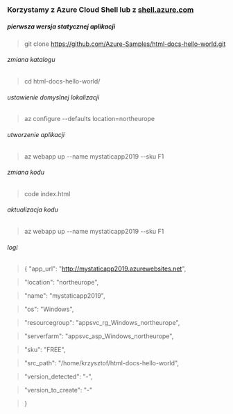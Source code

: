 ### Korzystamy z Azure Cloud Shell lub z [shell.azure.com](http://shell.azure.com/)


##### pierwsza wersja statycznej aplikacji 

> git clone https://github.com/Azure-Samples/html-docs-hello-world.git 

###### zmiana katalogu 
> cd html-docs-hello-world/

###### ustawienie domyslnej lokalizacji
> az configure --defaults location=northeurope

###### utworzenie aplikacji  
> az webapp up --name mystaticapp2019 --sku F1

###### zmiana kodu 
> code index.html 

###### aktualizacja kodu 
> az webapp up --name mystaticapp2019 --sku F1

###### logi
 
> {
>   "app_url": "http://mystaticapp2019.azurewebsites.net",

>   "location": "northeurope",

>   "name": "mystaticapp2019",

>   "os": "Windows",

>  "resourcegroup": "appsvc_rg_Windows_northeurope",

>   "serverfarm": "appsvc_asp_Windows_northeurope",

>   "sku": "FREE",

>   "src_path": "/home/krzysztof/html-docs-hello-world",

>   "version_detected": "-",

>   "version_to_create": "-"

> }
